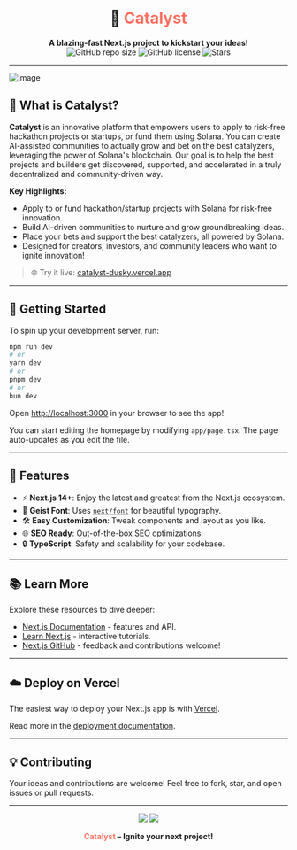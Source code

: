 
<h1 align="center">
<br>
  🚀 <span style="color:#ff6f61">Catalyst</span>
</h1>

<p align="center">
  <b>A blazing-fast Next.js project to kickstart your ideas!</b><br>
  <img alt="GitHub repo size" src="https://img.shields.io/github/repo-size/mohakchakraborty2004/Catalyst?color=blueviolet">
  <img alt="GitHub license" src="https://img.shields.io/github/license/mohakchakraborty2004/Catalyst?color=blue">
  <img alt="Stars" src="https://img.shields.io/github/stars/mohakchakraborty2004/Catalyst?style=social">
</p>

---
 ![image](https://github.com/user-attachments/assets/c24a64ee-897a-4034-9172-bc022a9cbc52)


## 🌟 What is Catalyst?

**Catalyst** is an innovative platform that empowers users to apply to risk-free hackathon projects or startups, or fund them using Solana. You can create AI-assisted communities to actually grow and bet on the best catalyzers, leveraging the power of Solana's blockchain. Our goal is to help the best projects and builders get discovered, supported, and accelerated in a truly decentralized and community-driven way.

**Key Highlights:**
- Apply to or fund hackathon/startup projects with Solana for risk-free innovation.
- Build AI-driven communities to nurture and grow groundbreaking ideas.
- Place your bets and support the best catalyzers, all powered by Solana.
- Designed for creators, investors, and community leaders who want to ignite innovation!

> 🌐 Try it live: [catalyst-dusky.vercel.app](https://catalyst-dusky.vercel.app)

---

## 🚀 Getting Started

To spin up your development server, run:

```bash
npm run dev
# or
yarn dev
# or
pnpm dev
# or
bun dev
```

Open [http://localhost:3000](http://localhost:3000) in your browser to see the app!

You can start editing the homepage by modifying <code>app/page.tsx</code>. The page auto-updates as you edit the file.

---

## 🎨 Features

- ⚡️ **Next.js 14+**: Enjoy the latest and greatest from the Next.js ecosystem.
- 🎨 **Geist Font**: Uses [`next/font`](https://nextjs.org/docs/app/building-your-application/optimizing/fonts) for beautiful typography.
- 🛠️ **Easy Customization**: Tweak components and layout as you like.
- 🌐 **SEO Ready**: Out-of-the-box SEO optimizations.
- 🔒 **TypeScript**: Safety and scalability for your codebase.

---

## 📚 Learn More

Explore these resources to dive deeper:

- [Next.js Documentation](https://nextjs.org/docs) - features and API.
- [Learn Next.js](https://nextjs.org/learn) - interactive tutorials.
- [Next.js GitHub](https://github.com/vercel/next.js) - feedback and contributions welcome!

---

## ☁️ Deploy on Vercel

The easiest way to deploy your Next.js app is with [Vercel](https://vercel.com/new?utm_medium=default-template&filter=next.js&utm_source=create-next-app&utm_campaign=create-next-app).

Read more in the [deployment documentation](https://nextjs.org/docs/app/building-your-application/deploying).

---

## 💡 Contributing

Your ideas and contributions are welcome! Feel free to fork, star, and open issues or pull requests.

---

<p align="center">
  <img src="https://img.shields.io/badge/Made%20with-Next.js-000?logo=next.js&logoColor=white">
  <img src="https://img.shields.io/badge/Deployed%20on-Vercel-black?logo=vercel">
</p>

<p align="center">
  <b><span style="color:#ff6f61">Catalyst</span> – Ignite your next project!</b>
</p>
